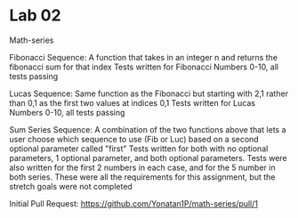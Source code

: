 # Lab 02
Math-series

Fibonacci Sequence: A function that takes in an integer n and returns the fibonacci sum for that index
    Tests written for Fibonacci Numbers 0-10, all tests passing

Lucas Sequence: Same function as the Fibonacci but starting with 2,1 rather than 0,1 as the first two values at indices 0,1
    Tests written for Lucas Numbers 0-10, all tests passing

Sum Series Sequence: A combination of the two functions above that lets a user choose which sequence to use (Fib or Luc) based on a second optional parameter called "first"
    Tests written for both with no optional parameters, 1 optional parameter, and both optional parameters.
    Tests were also written for the first 2 numbers in each case, and for the 5 number in both series. 
These were all the requirements for this assignment, but the stretch goals were not completed

Initial Pull Request: https://github.com/Yonatan1P/math-series/pull/1